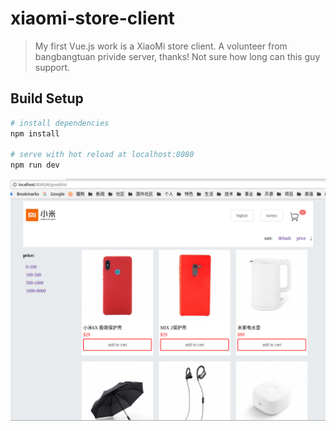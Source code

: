 # xiaomi-store-client

> My first Vue.js work is a XiaoMi store client. A volunteer from bangbangtuan privide server, thanks! Not sure how long can this guy support.

## Build Setup

``` bash
# install dependencies
npm install

# serve with hot reload at localhost:8080
npm run dev

```
![goods list][1]<br>

[1]: https://raw.githubusercontent.com/maxyou/xiaomi-store-client/maxter/goodslist.PNG